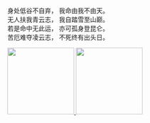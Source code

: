 <div>身处低谷不自弃， 我命由我不由天。</div>
<div>无人扶我青云志， 我自踏雪至山巅。</div>
<div>若是命中无此运， 亦可孤身登昆仑。</div>
<div>苦厄难夺凌云志， 不死终有出头日。</div>

<p float="left">
  <a href="https://github.com/anuraghazra/github-readme-stats">
    <img src="https://github-readme-stats.vercel.app/api?username=guobinqiu&count_private=true&show_icons=true" height="150" />
  </a>
  <a href="https://github.com/anuraghazra/github-readme-stats">
    <img src="https://github-readme-stats.vercel.app/api/top-langs/?username=guobinqiu&hide_progress=true&langs_count=10" height="150" />
  </a>
</p>
